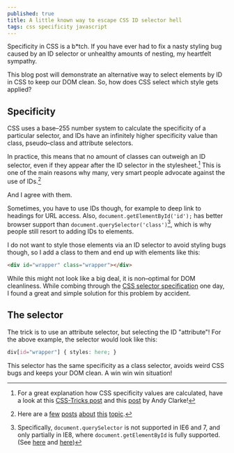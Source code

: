 ```yaml
---
published: true
title: A little known way to escape CSS ID selector hell
tags: css specificity javascript
---
```


Specificity in CSS is a b*tch. If you have ever had to fix a nasty styling bug caused by an ID selector or unhealthy amounts of nesting, my heartfelt sympathy.

This blog post will demonstrate an alternative way to select elements by ID in CSS to keep our DOM clean. So, how does CSS select which style gets applied?

## Specificity

CSS uses a base–255 number system to calculate the specificity of a particular selector, and IDs have an infinitely higher specificity value than class, pseudo–class and attribute selectors.

In practice, this means that no amount of classes can outweigh an ID selector, even if they appear after the ID selector in the stylesheet.[^1] This is one of the main reasons why many, very smart people advocate against the use of IDs.[^2]

And I agree with them. 

Sometimes, you have to use IDs though, for example to deep link to headings for URL access. Also, `document.getElementById('id');` has better browser support than  `document.querySelector('class')`[^3], which is why people still resort to adding IDs to elements.

I do not want to style those elements via an ID selector to avoid styling bugs though, so I add a class to them and end up with elements like this:

```HTML
<div id="wrapper" class="wrapper"></div>
```

While this might not look like a big deal, it is non–optimal for DOM cleanliness. While combing through the [CSS selector specification](http://www.w3.org/TR/CSS21/selector.html#id-selectors) one day, I found a great and simple solution for this problem by accident.

## The selector

The trick is to use an attribute selector, but selecting the ID "attribute"! For the above example, the selector would look like this:

```CSS
div[id="wrapper"] { styles: here; }
```

This selector has the same specificity as a class selector, avoids weird CSS bugs and keeps your DOM clean. A win win win situation!

[^1]: For a great explanation how CSS specificity values are calculated, have a look at this [CSS-Tricks post](https://css-tricks.com/specifics-on-css-specificity/) and this [post](http://www.stuffandnonsense.co.uk/archives/css_specificity_wars.html) by Andy Clarke!

[^2]: Here are a [few](http://screwlewse.com/2010/07/dont-use-id-selectors-in-css/) [posts](https://www.quora.com/Why-is-it-considered-bad-form-to-use-an-ID-selector-in-a-CSS-stylesheet?share=1) [about](http://www.atozcss.com/the-id-selector/) [this](http://blog.dmbcllc.com/why-css-rules-are-evil-in-aspnet/) [topic](http://oli.jp/2011/ids/).     

[^3]: Specifically, `document.querySelector` is not supported in IE6 and 7, and only partially in IE8, where `document.getElementById` is fully supported. (See [here](http://caniuse.com/#search=getElementById) and [here](http://caniuse.com/#feat=queryselector))